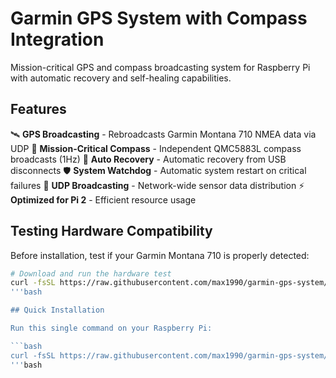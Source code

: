 # Garmin GPS System with Compass Integration

Mission-critical GPS and compass broadcasting system for Raspberry Pi with automatic recovery and self-healing capabilities.

## Features

🛰️ **GPS Broadcasting** - Rebroadcasts Garmin Montana 710 NMEA data via UDP
🧭 **Mission-Critical Compass** - Independent QMC5883L compass broadcasts (1Hz)
🔄 **Auto Recovery** - Automatic recovery from USB disconnects
🛡️ **System Watchdog** - Automatic system restart on critical failures
📡 **UDP Broadcasting** - Network-wide sensor data distribution
⚡ **Optimized for Pi 2** - Efficient resource usage

## Testing Hardware Compatibility

Before installation, test if your Garmin Montana 710 is properly detected:

```bash
# Download and run the hardware test
curl -fsSL https://raw.githubusercontent.com/max1990/garmin-gps-system/main/test_garmin_detection.sh | sudo bash
'''bash

## Quick Installation

Run this single command on your Raspberry Pi:

```bash
curl -fsSL https://raw.githubusercontent.com/max1990/garmin-gps-system/main/install.sh | sudo bash
'''bash

